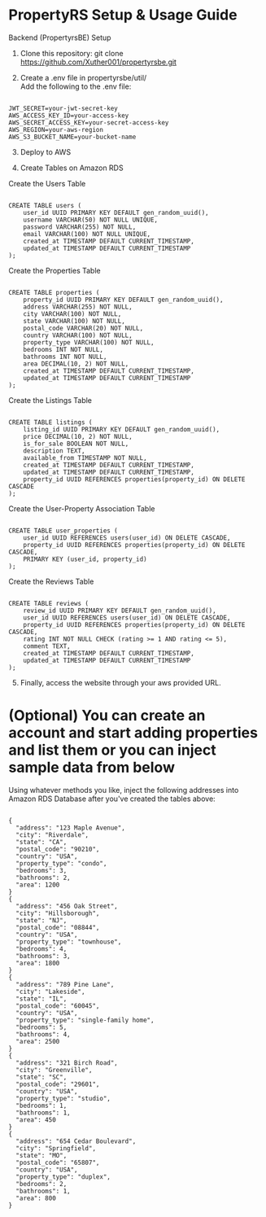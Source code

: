 # PropertyRS Setup & Usage Guide

Backend (PropertyrsBE) Setup

1. Clone this repository: git clone https://github.com/Xuther001/propertyrsbe.git

2. Create a .env file in propertyrsbe/util/ <br>
   Add the following to the .env file:
<pre><code>
JWT_SECRET=your-jwt-secret-key
AWS_ACCESS_KEY_ID=your-access-key
AWS_SECRET_ACCESS_KEY=your-secret-access-key
AWS_REGION=your-aws-region
AWS_S3_BUCKET_NAME=your-bucket-name
</code></pre>

3. Deploy to AWS

4. Create Tables on Amazon RDS<br>

Create the Users Table
<pre><code>
CREATE TABLE users (
    user_id UUID PRIMARY KEY DEFAULT gen_random_uuid(),
    username VARCHAR(50) NOT NULL UNIQUE,
    password VARCHAR(255) NOT NULL,
    email VARCHAR(100) NOT NULL UNIQUE,
    created_at TIMESTAMP DEFAULT CURRENT_TIMESTAMP,
    updated_at TIMESTAMP DEFAULT CURRENT_TIMESTAMP
);
</code></pre>
Create the Properties Table
<pre><code>
CREATE TABLE properties (
    property_id UUID PRIMARY KEY DEFAULT gen_random_uuid(),
    address VARCHAR(255) NOT NULL,
    city VARCHAR(100) NOT NULL,
    state VARCHAR(100) NOT NULL,
    postal_code VARCHAR(20) NOT NULL,
    country VARCHAR(100) NOT NULL,
    property_type VARCHAR(100) NOT NULL,
    bedrooms INT NOT NULL,
    bathrooms INT NOT NULL,
    area DECIMAL(10, 2) NOT NULL,
    created_at TIMESTAMP DEFAULT CURRENT_TIMESTAMP,
    updated_at TIMESTAMP DEFAULT CURRENT_TIMESTAMP
);
</code></pre>
Create the Listings Table
<pre><code>
CREATE TABLE listings (
    listing_id UUID PRIMARY KEY DEFAULT gen_random_uuid(),
    price DECIMAL(10, 2) NOT NULL,
    is_for_sale BOOLEAN NOT NULL,
    description TEXT,
    available_from TIMESTAMP NOT NULL,
    created_at TIMESTAMP DEFAULT CURRENT_TIMESTAMP,
    updated_at TIMESTAMP DEFAULT CURRENT_TIMESTAMP,
    property_id UUID REFERENCES properties(property_id) ON DELETE CASCADE
);
</code></pre>
Create the User-Property Association Table
<pre><code>
CREATE TABLE user_properties (
    user_id UUID REFERENCES users(user_id) ON DELETE CASCADE,
    property_id UUID REFERENCES properties(property_id) ON DELETE CASCADE,
    PRIMARY KEY (user_id, property_id)
);
</code></pre>
Create the Reviews Table
<pre><code>
CREATE TABLE reviews (
    review_id UUID PRIMARY KEY DEFAULT gen_random_uuid(),
    user_id UUID REFERENCES users(user_id) ON DELETE CASCADE,
    property_id UUID REFERENCES properties(property_id) ON DELETE CASCADE,
    rating INT NOT NULL CHECK (rating >= 1 AND rating <= 5),
    comment TEXT,
    created_at TIMESTAMP DEFAULT CURRENT_TIMESTAMP,
    updated_at TIMESTAMP DEFAULT CURRENT_TIMESTAMP
);
</code></pre>

5. Finally, access the website through your aws provided URL.

# (Optional) You can create an account and start adding properties and list them or you can inject sample data from below

Using whatever methods you like, inject the following addresses into Amazon RDS Database after you've created the tables above:<br>
<pre><code>
{
  "address": "123 Maple Avenue",
  "city": "Riverdale",
  "state": "CA",
  "postal_code": "90210",
  "country": "USA",
  "property_type": "condo",
  "bedrooms": 3,
  "bathrooms": 2,
  "area": 1200
}
{
  "address": "456 Oak Street",
  "city": "Hillsborough",
  "state": "NJ",
  "postal_code": "08844",
  "country": "USA",
  "property_type": "townhouse",
  "bedrooms": 4,
  "bathrooms": 3,
  "area": 1800
}
{
  "address": "789 Pine Lane",
  "city": "Lakeside",
  "state": "IL",
  "postal_code": "60045",
  "country": "USA",
  "property_type": "single-family home",
  "bedrooms": 5,
  "bathrooms": 4,
  "area": 2500
}
{
  "address": "321 Birch Road",
  "city": "Greenville",
  "state": "SC",
  "postal_code": "29601",
  "country": "USA",
  "property_type": "studio",
  "bedrooms": 1,
  "bathrooms": 1,
  "area": 450
}
{
  "address": "654 Cedar Boulevard",
  "city": "Springfield",
  "state": "MO",
  "postal_code": "65807",
  "country": "USA",
  "property_type": "duplex",
  "bedrooms": 2,
  "bathrooms": 1,
  "area": 800
}
</code></pre>
